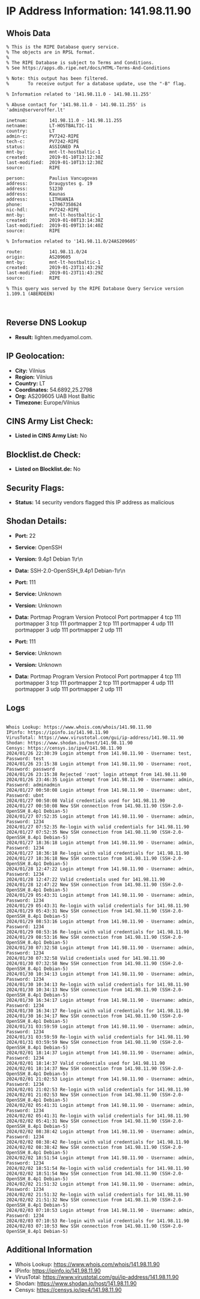 # IP Address Information: 141.98.11.90

## Whois Data
```
% This is the RIPE Database query service.
% The objects are in RPSL format.
%
% The RIPE Database is subject to Terms and Conditions.
% See https://apps.db.ripe.net/docs/HTML-Terms-And-Conditions

% Note: this output has been filtered.
%       To receive output for a database update, use the "-B" flag.

% Information related to '141.98.11.0 - 141.98.11.255'

% Abuse contact for '141.98.11.0 - 141.98.11.255' is 'admin@serveroffer.lt'

inetnum:        141.98.11.0 - 141.98.11.255
netname:        LT-HOSTBALTIC-11
country:        LT
admin-c:        PV7242-RIPE
tech-c:         PV7242-RIPE
status:         ASSIGNED PA
mnt-by:         mnt-lt-hostbaltic-1
created:        2019-01-10T13:12:30Z
last-modified:  2019-01-10T13:12:30Z
source:         RIPE

person:         Paulius Vancugovas
address:        Draugystes g. 19
address:        51230
address:        Kaunas
address:        LITHUANIA
phone:          +37067358624
nic-hdl:        PV7242-RIPE
mnt-by:         mnt-lt-hostbaltic-1
created:        2019-01-08T13:14:38Z
last-modified:  2019-01-09T13:14:40Z
source:         RIPE

% Information related to '141.98.11.0/24AS209605'

route:          141.98.11.0/24
origin:         AS209605
mnt-by:         mnt-lt-hostbaltic-1
created:        2019-01-23T11:43:29Z
last-modified:  2019-01-23T11:43:29Z
source:         RIPE

% This query was served by the RIPE Database Query Service version 1.109.1 (ABERDEEN)



```
## Reverse DNS Lookup
- **Result:** lighten.medyamol.com.

## IP Geolocation:
- **City:** Vilnius
- **Region:** Vilnius
- **Country:** LT
- **Coordinates:** 54.6892,25.2798
- **Org:** AS209605 UAB Host Baltic
- **Timezone:** Europe/Vilnius

## CINS Army List Check:
- **Listed in CINS Army List:** 
No

## Blocklist.de Check:
- **Listed on Blocklist.de:** 
No

## Security Flags:
- **Status:** 14 security vendors flagged this IP address as malicious

## Shodan Details:
- **Port:** 22
- **Service:** OpenSSH
- **Version:** 9.4p1 Debian 1\r\n
- **Data:** SSH-2.0-OpenSSH_9.4p1 Debian-1\r\n

- **Port:** 111
- **Service:** Unknown
- **Version:** Unknown
- **Data:** Portmap
Program	Version	Protocol	Port
portmapper	4	tcp	111
portmapper	3	tcp	111
portmapper	2	tcp	111
portmapper	4	udp	111
portmapper	3	udp	111
portmapper	2	udp	111


- **Port:** 111
- **Service:** Unknown
- **Version:** Unknown
- **Data:** Portmap
Program	Version	Protocol	Port
portmapper	4	tcp	111
portmapper	3	tcp	111
portmapper	2	tcp	111
portmapper	4	udp	111
portmapper	3	udp	111
portmapper	2	udp	111


## Logs
```

Whois Lookup: https://www.whois.com/whois/141.98.11.90
IPinfo: https://ipinfo.io/141.98.11.90
VirusTotal: https://www.virustotal.com/gui/ip-address/141.98.11.90
Shodan: https://www.shodan.io/host/141.98.11.90
Censys: https://censys.io/ipv4/141.98.11.90
2024/01/26 22:30:39 Login attempt from 141.98.11.90 - Username: test, Password: test
2024/01/26 23:15:38 Login attempt from 141.98.11.90 - Username: root, Password: password
2024/01/26 23:15:38 Rejected 'root' login attempt from 141.98.11.90
2024/01/26 23:46:35 Login attempt from 141.98.11.90 - Username: admin, Password: adminadmin
2024/01/27 00:50:08 Login attempt from 141.98.11.90 - Username: ubnt, Password: ubnt
2024/01/27 00:50:08 Valid credentials used for 141.98.11.90
2024/01/27 00:50:08 New SSH connection from 141.98.11.90 (SSH-2.0-OpenSSH_8.4p1 Debian-5)
2024/01/27 07:52:35 Login attempt from 141.98.11.90 - Username: admin, Password: 1234
2024/01/27 07:52:35 Re-login with valid credentials for 141.98.11.90
2024/01/27 07:52:35 New SSH connection from 141.98.11.90 (SSH-2.0-OpenSSH_8.4p1 Debian-5)
2024/01/27 18:36:18 Login attempt from 141.98.11.90 - Username: admin, Password: 1234
2024/01/27 18:36:18 Re-login with valid credentials for 141.98.11.90
2024/01/27 18:36:18 New SSH connection from 141.98.11.90 (SSH-2.0-OpenSSH_8.4p1 Debian-5)
2024/01/28 12:47:22 Login attempt from 141.98.11.90 - Username: admin, Password: 1234
2024/01/28 12:47:22 Valid credentials used for 141.98.11.90
2024/01/28 12:47:22 New SSH connection from 141.98.11.90 (SSH-2.0-OpenSSH_8.4p1 Debian-5)
2024/01/29 05:43:31 Login attempt from 141.98.11.90 - Username: admin, Password: 1234
2024/01/29 05:43:31 Re-login with valid credentials for 141.98.11.90
2024/01/29 05:43:31 New SSH connection from 141.98.11.90 (SSH-2.0-OpenSSH_8.4p1 Debian-5)
2024/01/29 08:53:16 Login attempt from 141.98.11.90 - Username: admin, Password: 1234
2024/01/29 08:53:16 Re-login with valid credentials for 141.98.11.90
2024/01/29 08:53:16 New SSH connection from 141.98.11.90 (SSH-2.0-OpenSSH_8.4p1 Debian-5)
2024/01/30 07:32:58 Login attempt from 141.98.11.90 - Username: admin, Password: 1234
2024/01/30 07:32:58 Valid credentials used for 141.98.11.90
2024/01/30 07:32:58 New SSH connection from 141.98.11.90 (SSH-2.0-OpenSSH_8.4p1 Debian-5)
2024/01/30 10:34:13 Login attempt from 141.98.11.90 - Username: admin, Password: 1234
2024/01/30 10:34:13 Re-login with valid credentials for 141.98.11.90
2024/01/30 10:34:13 New SSH connection from 141.98.11.90 (SSH-2.0-OpenSSH_8.4p1 Debian-5)
2024/01/30 16:34:17 Login attempt from 141.98.11.90 - Username: admin, Password: 1234
2024/01/30 16:34:17 Re-login with valid credentials for 141.98.11.90
2024/01/30 16:34:17 New SSH connection from 141.98.11.90 (SSH-2.0-OpenSSH_8.4p1 Debian-5)
2024/01/31 03:59:59 Login attempt from 141.98.11.90 - Username: admin, Password: 1234
2024/01/31 03:59:59 Re-login with valid credentials for 141.98.11.90
2024/01/31 03:59:59 New SSH connection from 141.98.11.90 (SSH-2.0-OpenSSH_8.4p1 Debian-5)
2024/02/01 18:14:37 Login attempt from 141.98.11.90 - Username: admin, Password: 1234
2024/02/01 18:14:37 Valid credentials used for 141.98.11.90
2024/02/01 18:14:37 New SSH connection from 141.98.11.90 (SSH-2.0-OpenSSH_8.4p1 Debian-5)
2024/02/01 21:02:53 Login attempt from 141.98.11.90 - Username: admin, Password: 1234
2024/02/01 21:02:53 Re-login with valid credentials for 141.98.11.90
2024/02/01 21:02:53 New SSH connection from 141.98.11.90 (SSH-2.0-OpenSSH_8.4p1 Debian-5)
2024/02/02 05:41:31 Login attempt from 141.98.11.90 - Username: admin, Password: 1234
2024/02/02 05:41:31 Re-login with valid credentials for 141.98.11.90
2024/02/02 05:41:31 New SSH connection from 141.98.11.90 (SSH-2.0-OpenSSH_8.4p1 Debian-5)
2024/02/02 08:38:42 Login attempt from 141.98.11.90 - Username: admin, Password: 1234
2024/02/02 08:38:42 Re-login with valid credentials for 141.98.11.90
2024/02/02 08:38:42 New SSH connection from 141.98.11.90 (SSH-2.0-OpenSSH_8.4p1 Debian-5)
2024/02/02 18:51:54 Login attempt from 141.98.11.90 - Username: admin, Password: 1234
2024/02/02 18:51:54 Re-login with valid credentials for 141.98.11.90
2024/02/02 18:51:54 New SSH connection from 141.98.11.90 (SSH-2.0-OpenSSH_8.4p1 Debian-5)
2024/02/02 21:51:32 Login attempt from 141.98.11.90 - Username: admin, Password: 1234
2024/02/02 21:51:32 Re-login with valid credentials for 141.98.11.90
2024/02/02 21:51:32 New SSH connection from 141.98.11.90 (SSH-2.0-OpenSSH_8.4p1 Debian-5)
2024/02/03 07:10:53 Login attempt from 141.98.11.90 - Username: admin, Password: 1234
2024/02/03 07:10:53 Re-login with valid credentials for 141.98.11.90
2024/02/03 07:10:53 New SSH connection from 141.98.11.90 (SSH-2.0-OpenSSH_8.4p1 Debian-5)

```
## Additional Information
- Whois Lookup: https://www.whois.com/whois/141.98.11.90
- IPinfo: https://ipinfo.io/141.98.11.90
- VirusTotal: https://www.virustotal.com/gui/ip-address/141.98.11.90
- Shodan: https://www.shodan.io/host/141.98.11.90
- Censys: https://censys.io/ipv4/141.98.11.90

